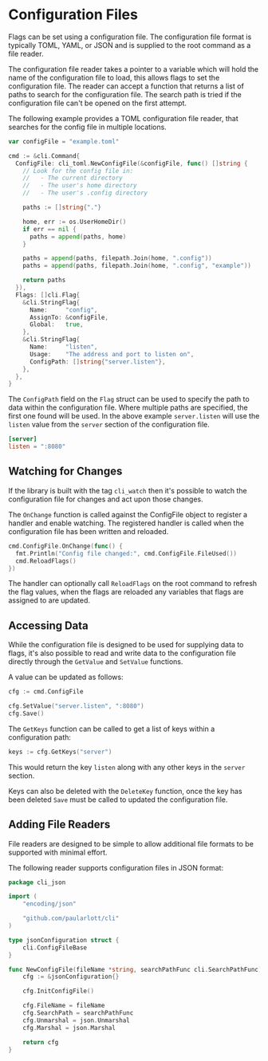 # Configuration Files

Flags can be set using a configuration file. The configuration file format is typically TOML, YAML, or JSON and is supplied to the root command as a file reader.

The configuration file reader takes a pointer to a variable which will hold the name of the configuration file to load, this allows flags to set the configuration file. The reader can accept a function that returns a list of paths to search for the configuration file. The search path is tried if the configuration file can't be opened on the first attempt.

The following example provides a TOML configuration file reader, that searches for the config file in multiple locations.

```go
var configFile = "example.toml"

cmd := &cli.Command{
  ConfigFile: cli_toml.NewConfigFile(&configFile, func() []string {
    // Look for the config file in:
    //   - The current directory
    //   - The user's home directory
    //   - The user's .config directory

    paths := []string{"."}

    home, err := os.UserHomeDir()
    if err == nil {
      paths = append(paths, home)
    }

    paths = append(paths, filepath.Join(home, ".config"))
    paths = append(paths, filepath.Join(home, ".config", "example"))

    return paths
  }),
  Flags: []cli.Flag{
    &cli.StringFlag{
      Name:     "config",
      AssignTo: &configFile,
      Global:   true,
    },
    &cli.StringFlag{
      Name:     "listen",
      Usage:    "The address and port to listen on",
      ConfigPath: []string{"server.listen"},
    },
  },
}
```

The `ConfigPath` field on the `Flag` struct can be used to specify the path to data within the configuration file. Where multiple paths are specified, the first one found will be used. In the above example `server.listen` will use the `listen` value from the `server` section of the configuration file.

```toml
[server]
listen = ":8080"
```

## Watching for Changes

If the library is built with the tag `cli_watch` then it's possible to watch the configuration file for changes and act upon those changes.

The `OnChange` function is called against the ConfigFile object to register a handler and enable watching. The registered handler is called when the configuration file has been written and reloaded.

```go
cmd.ConfigFile.OnChange(func() {
  fmt.Println("Config file changed:", cmd.ConfigFile.FileUsed())
  cmd.ReloadFlags()
})
```

The handler can optionally call `ReloadFlags` on the root command to refresh the flag values, when the flags are reloaded any variables that flags are assigned to are updated.

## Accessing Data

While the configuration file is designed to be used for supplying data to flags, it's also possible to read and write data to the configuration file directly through the `GetValue` and `SetValue` functions.

A value can be updated as follows:

```go
cfg := cmd.ConfigFile

cfg.SetValue("server.listen", ":8080")
cfg.Save()
```

The `GetKeys` function can be called to get a list of keys within a configuration path:

```go
keys := cfg.GetKeys("server")
```

This would return the key `listen` along with any other keys in the `server` section.

Keys can also be deleted with the `DeleteKey` function, once the key has been deleted `Save` must be called to updated the configuration file.

## Adding File Readers

File readers are designed to be simple to allow additional file formats to be supported with minimal effort.

The following reader supports configuration files in JSON format:

```go
package cli_json

import (
	"encoding/json"

	"github.com/paularlott/cli"
)

type jsonConfiguration struct {
	cli.ConfigFileBase
}

func NewConfigFile(fileName *string, searchPathFunc cli.SearchPathFunc) cli.ConfigFileSource {
	cfg := &jsonConfiguration{}

	cfg.InitConfigFile()

	cfg.FileName = fileName
	cfg.SearchPath = searchPathFunc
	cfg.Unmarshal = json.Unmarshal
	cfg.Marshal = json.Marshal

	return cfg
}
```

